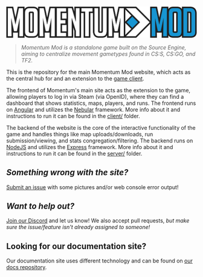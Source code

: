 ![Momentum Mod](client/src/assets/images/site.png)

> *Momentum Mod is a standalone game built on the Source Engine, aiming to centralize movement gametypes found in CS:S, CS:GO, and TF2.*

This is the repository for the main Momentum Mod website, which acts as the central hub for and an extension to the [game client](https://github.com/momentum-mod/game). 

The frontend of Momentum's main site acts as the extension to the game, allowing players to log in via Steam (via OpenID), where they can find a dashboard that shows statistics, maps, players, and runs. The frontend runs on [Angular](https://angular.io) and utilizes the [Nebular](https://github.com/akveo/nebular) framework. More info about it and instructions to run it can be found in the [client/](client/) folder.

The backend of the website is the core of the interactive functionality of the game and handles things like map uploads/downloads, run submission/viewing, and stats congregation/filtering. The backend runs on [NodeJS](https://nodejs.org/) and utilizes the [Express](https://expressjs.com/) framework. More info about it and instructions to run it can be found in the [server/](server/) folder.

## *Something wrong with the site?*  
[Submit an issue](https://github.com/momentum-mod/website/issues/new) with some pictures and/or web console error output!

## *Want to help out?*
[Join our Discord](https://discord.gg/wQWkRb6) and let us know! We also accept pull requests, *but make sure the issue/feature isn't already assigned to someone!*

## Looking for our documentation site?
Our documentation site uses different technology and can be found on [our docs repository](https://github.com/momentum-mod/docs).
